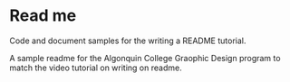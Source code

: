 # Read me

Code and document samples for the writing a README tutorial.

A sample readme for the Algonquin College Graophic Design program to match the video tutorial on writing on readme.

